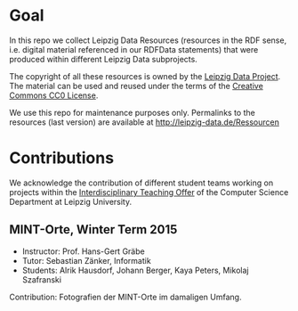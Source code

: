# Goal

In this repo we collect Leipzig Data Resources (resources in the RDF sense,
i.e. digital material referenced in our RDFData statements) that were produced
within different Leipzig Data subprojects.

The copyright of all these resources is owned by the [Leipzig Data
Project](http://leipzig-data.de/).  The material can be used and reused under
the terms of the [Creative Commons CC0
License](https://creativecommons.org/publicdomain/zero/1.0/deed.de).

We use this repo for maintenance purposes only.  Permalinks to the resources
(last version) are available at http://leipzig-data.de/Ressourcen

# Contributions

We acknowledge the contribution of different student teams working on projects
within the [Interdisciplinary Teaching
Offer](http://bis.informatik.uni-leipzig.de/de/Lehre/Graebe/Inter) of the
Computer Science Department at Leipzig University.


## MINT-Orte, Winter Term 2015

* Instructor: Prof. Hans-Gert Gräbe
* Tutor: Sebastian Zänker, Informatik 
* Students: Alrik Hausdorf, Johann Berger, Kaya Peters, Mikolaj Szafranski

Contribution: Fotografien der MINT-Orte im damaligen Umfang.